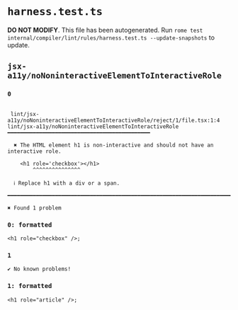 # `harness.test.ts`

**DO NOT MODIFY**. This file has been autogenerated. Run `rome test internal/compiler/lint/rules/harness.test.ts --update-snapshots` to update.

## `jsx-a11y/noNoninteractiveElementToInteractiveRole`

### `0`

```

 lint/jsx-a11y/noNoninteractiveElementToInteractiveRole/reject/1/file.tsx:1:4
lint/jsx-a11y/noNoninteractiveElementToInteractiveRole ━━━━━━━━━━━━━━━━━━━━━━━━━━━━━━━━━━━━━━━━━━━━━

  ✖ The HTML element h1 is non-interactive and should not have an interactive role.

    <h1 role='checkbox'></h1>
        ^^^^^^^^^^^^^^^

  ℹ Replace h1 with a div or a span.

━━━━━━━━━━━━━━━━━━━━━━━━━━━━━━━━━━━━━━━━━━━━━━━━━━━━━━━━━━━━━━━━━━━━━━━━━━━━━━━━━━━━━━━━━━━━━━━━━━━━

✖ Found 1 problem

```

### `0: formatted`

```
<h1 role="checkbox" />;

```

### `1`

```
✔ No known problems!

```

### `1: formatted`

```
<h1 role="article" />;

```
